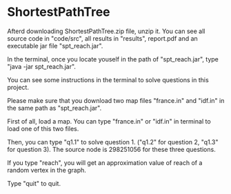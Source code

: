 # ShortestPathTree
Afterd downloading ShortestPathTree.zip file, unzip it. You can see all source code in "code/src", all results in "results", report.pdf and an executable jar file "spt_reach.jar".

In the terminal, once you locate youself in the path of "spt_reach.jar", type "java -jar spt_reach.jar".

You can see some instructions in the terminal to solve questions in this project.

Please make sure that you download two map files "france.in" and "idf.in" in the same path as "spt_reach.jar".

First of all, load a map. You can type "france.in" or "idf.in" in terminal to load one of this two files. 

Then, you can type "q1.1" to solve question 1. ("q1.2" for question 2, "q1.3" for question 3). The source node is 298251056 for these three questions.

If you type "reach", you will get an approximation value of reach of a random vertex in the graph.

Type "quit" to quit.